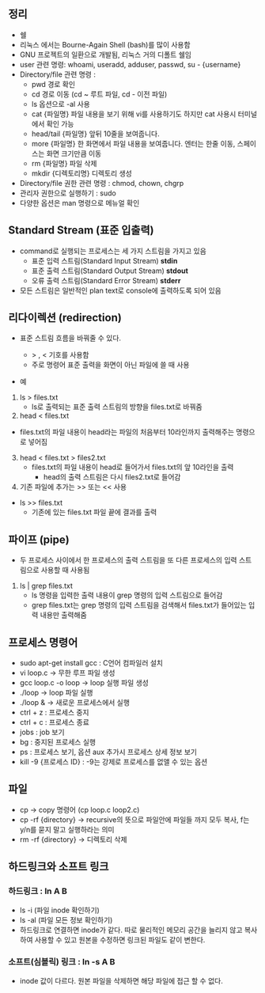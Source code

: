 ## 정리

- 쉘
- 리눅스 에서는 Bourne-Again Shell (bash)를 많이 사용함
- GNU 프로젝트의 일환으로 개발됨, 리눅스 거의 디폴트 쉘임
- user 관련 명령: whoami, useradd, adduser, passwd, su - {username}
- Directory/file 관련 명령 : 
    + pwd 경로 확인
    + cd 경로 이동 (cd ~ 루트 파일, cd - 이전 파일)
    + ls 옵션으로 -al 사용 
    + cat {파일명} 파일 내용을 보기 위해 vi를 사용하기도 하지만 cat 사용시 터미널에서 확인 가능
    + head/tail {파일명} 앞뒤 10줄을 보여줍니다.
    + more {파일명} 한 화면에서 파일 내용을 보여줍니다. 엔터는 한줄 이동, 스페이스는 화면 크기만큼 이동
    + rm {파일명} 파일 삭제
    + mkdir {디렉토리명} 디렉토리 생성
- Directory/file 권한 관련 명령 : chmod, chown, chgrp
- 관리자 권한으로 실행하기 : sudo
- 다양한 옵션은 man 명령으로 메뉴얼 확인

## Standard Stream (표준 입출력)
* command로 실행되는 프로세스는 세 가지 스트림을 가지고 있음
  - 표준 입력 스트림(Standard Input Stream)  **stdin**
  - 표준 출력 스트림(Standard Output Stream)  **stdout**
  - 오류 출력 스트림(Standard Error Stream)  **stderr**
* 모든 스트림은 일반적인 plan text로 console에 출력하도록 되어 있음

## 리다이렉션 (redirection)
* 표준 스트림 흐름을 바꿔줄 수 있다.
   + \> , < 기호를 사용함
   + 주로 명령어 표준 출력을 화면이 아닌 파일에 쓸 때 사용

* 예
1. ls > files.txt
      - ls로 출력되는 표준 출력 스트림의 방향을 files.txt로 바꿔줌
2. head < files.txt
- files.txt의 파일 내용이 head라는 파일의 처음부터 10라인까지 출력해주는 명령으로 넣어짐
3. head < files.txt > files2.txt
   - files.txt의 파일 내용이 head로 들어가서 files.txt의 앞 10라인을 출력
     - head의 출력 스트림은 다시 files2.txt로 들어감
4. 기존 파일에 추가는 >> 또는 << 사용
- ls >> files.txt
  - 기존에 있는 files.txt 파일 끝에 결과를 출력

## 파이프 (pipe)
- 두 프로세스 사이에서 한 프로세스의 출력 스트림을 또 다른 프로세스의 입력 스트림으로 사용할 때 사용됨
1. ls | grep files.txt
   - ls 명령을 입력한 출력 내용이 grep 명령의 입력 스트림으로 들어감
   - grep files.txt는 grep 명령의 입력 스트림을 검색해서 files.txt가 들어있는 입력 내용만 출력해줌

## 프로세스 명령어

- sudo apt-get install gcc : C언어 컴파일러 설치
- vi loop.c -> 무한 루프 파일 생성
- gcc loop.c -o loop -> loop 실행 파일 생성
- ./loop -> loop 파일 실행
- ./loop & -> 새로운 프로세스에서 실행
- ctrl + z : 프로세스 중지
- ctrl + c : 프로세스 종료
- jobs : job 보기
- bg : 중지된 프로세스 실행
- ps : 프로세스 보기, 옵션 aux 추가시 프로세스 상세 정보 보기
- kill -9 {프로세스 ID} :  -9는 강제로 프로세스를 없앨 수 있는 옵션

## 파일

- cp -> copy 명령어 (cp loop.c loop2.c)
- cp -rf {directory} -> recursive의 뜻으로 파일안에 파일들 까지 모두 복사, f는 y/n를 묻지 말고 실행하라는 의미
- rm -rf {directory} -> 디렉토리 삭제

## 하드링크와 소프트 링크
### 하드링크 : ln A B
- ls -i (파일 inode 확인하기)
- ls -al (파일 모든 정보 확인하기)
- 하드링크로 연결하면 inode가 같다. 따로 물리적인 메모리 공간을 늘리지 않고 복사하여 사용할 수 있고 원본을 수정하면 링크된 파일도 같이 변한다.

### 소프트(심볼릭) 링크 : ln -s A B
- inode 값이 다르다. 원본 파일을 삭제하면 해당 파일에 접근 할 수 없다.


